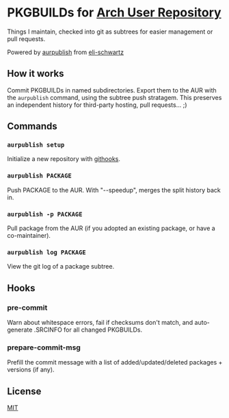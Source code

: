 # PKGBUILDs for [Arch User Repository](https://aur.archlinux.org/)

Things I maintain, checked into git as subtrees for easier management or pull requests.

Powered by [aurpublish](https://github.com/eli-schwartz/aurpublish) from [eli-schwartz](https://github.com/eli-schwartz)

## How it works

Commit PKGBUILDs in named subdirectories. Export them to the AUR with the `aurpublish` command, using the subtree push stratagem.
This preserves an independent history for third-party hosting, pull requests... ;)

## Commands

### `aurpublish setup`

Initialize a new repository with [githooks](#hooks).

### `aurpublish PACKAGE`

Push PACKAGE to the AUR. With "--speedup", merges the split history back in.

### `aurpublish -p PACKAGE`

Pull package from the AUR (if you adopted an existing package, or have a co-maintainer).

### `aurpublish log PACKAGE`

View the git log of a package subtree.

## Hooks

### pre-commit

Warn about whitespace errors, fail if checksums don't match, and auto-generate .SRCINFO for all changed PKGBUILDs.

### prepare-commit-msg

Prefill the commit message with a list of added/updated/deleted packages + versions (if any).

## License

[MIT](LICENSE)